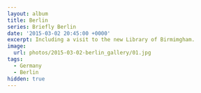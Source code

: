 ```yaml
---
layout: album
title: Berlin
series: Briefly Berlin
date: '2015-03-02 20:45:00 +0000'
excerpt: Including a visit to the new Library of Birmimgham.
image:
  url: photos/2015-03-02-berlin_gallery/01.jpg
tags:
  - Germany
  - Berlin
hidden: true
---
```

